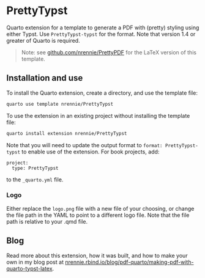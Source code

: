 # PrettyTypst

Quarto extension for a template to generate a PDF with (pretty) styling using either Typst. Use `PrettyTypst-typst` for the format. Note that version 1.4 or greater of Quarto is required.

> Note: see [github.com/nrennie/PrettyPDF](https://github.com/nrennie/PrettyPDF) for the LaTeX version of this template.

## Installation and use

To install the Quarto extension, create a directory, and use the template file:

``` bash
quarto use template nrennie/PrettyTypst
```

To use the extension in an existing project without installing the template file:

``` bash
quarto install extension nrennie/PrettyTypst
```
Note that you will need to update the output format to `format: PrettyTypst-typst` to enable use of the extension. For book projects, add:

```
project:
  type: PrettyTypst
```
to the `_quarto.yml` file.

### Logo

Either replace the `logo.png` file with a new file of your choosing, or change the file path in the YAML to point to a different logo file. Note that the file path is relative to your .qmd file.

## Blog

Read more about this extension, how it was built, and how to make your own in my blog post at [nrennie.rbind.io/blog/pdf-quarto/making-pdf-with-quarto-typst-latex](https://nrennie.rbind.io/blog/pdf-quarto/making-pdf-with-quarto-typst-latex/).





